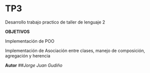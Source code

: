 # TP3
Desarrollo trabajo practico de taller de lenguaje 2

**OBJETIVOS**

Implementación de POO 

Implementación de Asociación entre clases, manejo de composición, agregación y herencia

**Autor**
##_Jorge Juan Gudiño_
